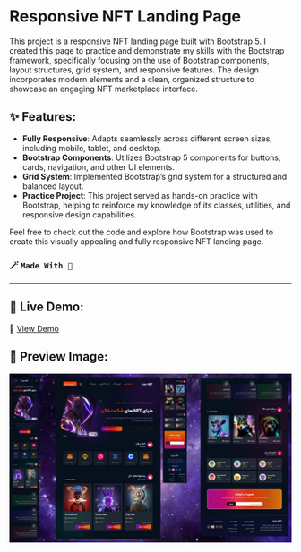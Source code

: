 # Responsive NFT Landing Page

This project is a responsive NFT landing page built with Bootstrap 5. I created this page to practice and demonstrate my skills with the Bootstrap framework, specifically focusing on the use of Bootstrap components, layout structures, grid system, and responsive features. The design incorporates modern elements and a clean, organized structure to showcase an engaging NFT marketplace interface.

## ✨ Features:
- **Fully Responsive**: Adapts seamlessly across different screen sizes, including mobile, tablet, and desktop.
- **Bootstrap Components**: Utilizes Bootstrap 5 components for buttons, cards, navigation, and other UI elements.
- **Grid System**: Implemented Bootstrap’s grid system for a structured and balanced layout.
- **Practice Project**: This project served as hands-on practice with Bootstrap, helping to reinforce my knowledge of its classes, utilities, and responsive design capabilities.

Feel free to check out the code and explore how Bootstrap was used to create this visually appealing and fully responsive NFT landing page.


### 🪄 `Made With 🤍`
---
## 🚀 Live Demo:
🔗 [View Demo](https://ramtinimani.github.io/nft/)
## 📸 Preview Image:
![preview image](/preview.png)
